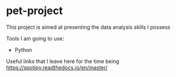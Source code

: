# pet-project
This project is aimed at presenting the data analysis skills I possess

Tools I am going to use:   
- Python

Useful links that I leave here for the time being  
https://spotipy.readthedocs.io/en/master/
